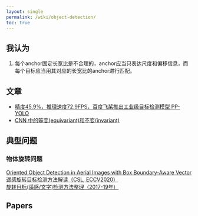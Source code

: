 ```yaml
---
layout: single
permalink: /wiki/object-detection/
toc: true
---
```


## 我认为

1. 每个anchor固定长宽比是不合理的，anchor应当只表达尺度和偏移信息，而每个目标应当用其对应的长宽比的anchor进行匹配。

## 文章

- [精度45.9%，推理速度72.9FPS，百度飞桨推出工业级目标检测模型 PP-YOLO](https://mp.weixin.qq.com/s?__biz=MzIzNjc1NzUzMw==&mid=2247550882&idx=2&sn=65ad74eb647de9f47143de6306e45496&chksm=e8d0b0d0dfa739c6f92fb0513c208e34c5f7e8fa114ad4c1122602972c33e61cbd4fa4bd694d&mpshare=1&scene=1&srcid=0813mNBu8yAQIUKS5cvSgg8o&sharer_sharetime=1597298235331&sharer_shareid=b72104ff5f54bd94e90ff3fc1c88a136&version=3.0.27.2701&platform=win&rd2werd=1#wechat_redirect)
- [CNN 中的等变(equivariant)和不变(invariant)](http://www.lunarnai.cn/2018/03/23/CNN_euivariant_invariant/)

## 典型问题

### 物体旋转问题

[Oriented Object Detection in Aerial Images with Box Boundary-Aware Vector][BBA-Vectors]  
[遥感旋转目标检测方法解读（CSL, ECCV2020）](https://zhuanlan.zhihu.com/p/111493759)  
[旋转目标(遥感/文字)检测方法整理（2017-19年）](https://zhuanlan.zhihu.com/p/98703562)

[BBA-Vectors]: https://arxiv.org/pdf/2008.07043v1.pdf

## Papers


